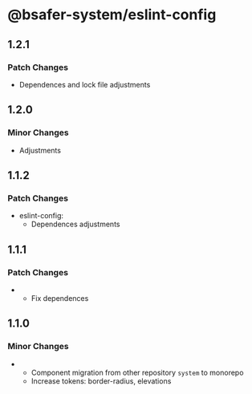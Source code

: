 # @bsafer-system/eslint-config

## 1.2.1

### Patch Changes

- Dependences and lock file adjustments

## 1.2.0

### Minor Changes

- Adjustments

## 1.1.2

### Patch Changes

- eslint-config:
  - Dependences adjustments

## 1.1.1

### Patch Changes

- - Fix dependences

## 1.1.0

### Minor Changes

- - Component migration from other repository `system` to monorepo
  - Increase tokens: border-radius, elevations
